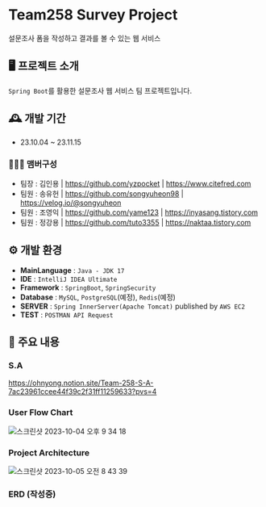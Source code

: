 # Team258 Survey Project
설문조사 폼을 작성하고 결과를 볼 수 있는 웹 서비스

## 🖥️ 프로젝트 소개
`Spring Boot`를 활용한 설문조사 웹 서비스 팀 프로젝트입니다.

## 🕰️ 개발 기간
* 23.10.04 ~ 23.11.15

### 🧑‍🤝‍🧑 맴버구성
- 팀장 : 김인용 | https://github.com/yzpocket | https://www.citefred.com
- 팀원 : 송유헌 | https://github.com/songyuheon98 | https://velog.io/@songyuheon
- 팀원 : 조영익 | https://github.com/yame123 | https://inyasang.tistory.com
- 팀원 : 정강용 | https://github.com/tuto3355 | https://naktaa.tistory.com

## ⚙️ 개발 환경
- **MainLanguage** : `Java - JDK 17`
- **IDE** : `IntelliJ IDEA Ultimate`
- **Framework** : `SpringBoot`, `SpringSecurity`
- **Database** : `MySQL`, `PostgreSQL`(예정), `Redis`(예정)
- **SERVER** : `Spring InnerServer(Apache Tomcat)` published by `AWS EC2`
- **TEST** : `POSTMAN API Request`

## 📌 주요 내용
### S.A
https://ohnyong.notion.site/Team-258-S-A-7ac23961ccee44f39c2f31ff11259633?pvs=4

### User Flow Chart
![스크린샷 2023-10-04 오후 9 34 18](https://github.com/yzpocket/spring-cafeservice/assets/67217259/f5d37dd7-d694-42b2-b9b6-ab02584e6983)

### Project Architecture
![스크린샷 2023-10-05 오전 8 43 39](https://github.com/yzpocket/spring-cafeservice/assets/67217259/440cd15d-4077-4e0f-a666-b02c1321d6a9)

### ERD (작성중)